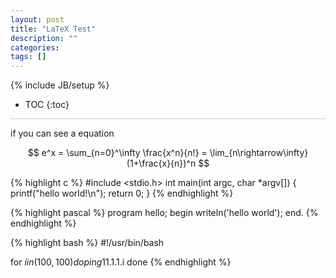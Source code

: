 ```yaml
---
layout: post
title: "LaTeX Test"
description: ""
categories: 
tags: []
---
```

{% include JB/setup %}
* TOC
{:toc}
<div style="border-bottom: 1px solid #ccc;line-height: 1.3em;"></div>

if you can see a equation 

$$
e^x = \sum_{n=0}^\infty \frac{x^n}{n!} = \lim_{n\rightarrow\infty} (1+\frac{x}{n})^n 
$$



{% highlight c %}
#include <stdio.h>
int
main(int argc, char *argv[])
{
    printf("hello world!\n");
    return 0;
}
{% endhighlight %}

{% highlight pascal %}
program hello;
begin
    writeln('hello world');
end.
{% endhighlight %}

{% highlight bash %}
#!/usr/bin/bash

for $i in (100, 100)
    do 
        ping 11.1.1.$i
    done
{% endhighlight %}
